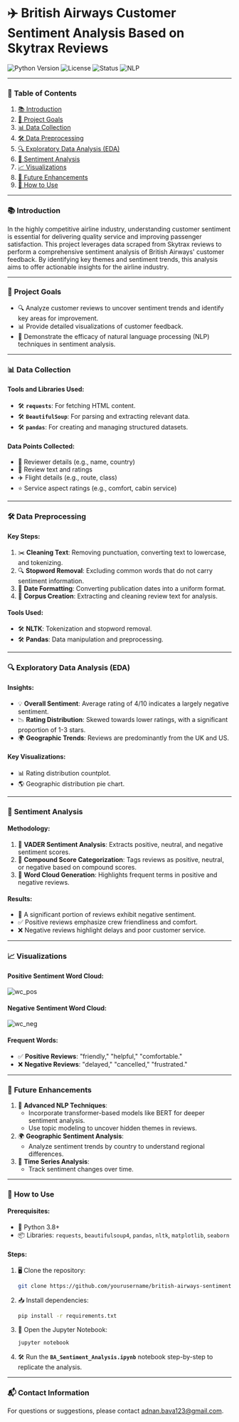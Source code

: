 # ✈️ British Airways Customer Sentiment Analysis Based on Skytrax Reviews
 
![Python Version](https://img.shields.io/badge/python-3.8%2B-blue)  ![License](https://img.shields.io/badge/license-MIT-green)  ![Status](https://img.shields.io/badge/status-complete-brightgreen) ![NLP](https://img.shields.io/badge/NLP-analysis-orange)


---

### 📖 **Table of Contents**
1. [📚 Introduction](#-introduction)
2. [🎯 Project Goals](#-project-goals)
3. [📊 Data Collection](#-data-collection)
4. [🛠️ Data Preprocessing](#-data-preprocessing)
5. [🔍 Exploratory Data Analysis (EDA)](#-exploratory-data-analysis-eda)
6. [🤖 Sentiment Analysis](#-sentiment-analysis)
7. [📈 Visualizations](#-visualizations)
8. [🚀 Future Enhancements](#-future-enhancements)
9. [📝 How to Use](#-how-to-use)

---

### 📚 **Introduction**

In the highly competitive airline industry, understanding customer sentiment is essential for delivering quality service and improving passenger satisfaction. This project leverages data scraped from Skytrax reviews to perform a comprehensive sentiment analysis of British Airways' customer feedback. By identifying key themes and sentiment trends, this analysis aims to offer actionable insights for the airline industry.

---

### 🎯 **Project Goals**

- 🔍 Analyze customer reviews to uncover sentiment trends and identify key areas for improvement.
- 📊 Provide detailed visualizations of customer feedback.
- 🤖 Demonstrate the efficacy of natural language processing (NLP) techniques in sentiment analysis.

---

### 📊 **Data Collection**

#### Tools and Libraries Used:
- 🛠️ **`requests`**: For fetching HTML content.
- 🛠️ **`BeautifulSoup`**: For parsing and extracting relevant data.
- 🛠️ **`pandas`**: For creating and managing structured datasets.

#### Data Points Collected:
- 👤 Reviewer details (e.g., name, country)
- 📝 Review text and ratings
- ✈️ Flight details (e.g., route, class)
- ⭐ Service aspect ratings (e.g., comfort, cabin service)

---

### 🛠️ **Data Preprocessing**

#### Key Steps:
1. ✂️ **Cleaning Text**: Removing punctuation, converting text to lowercase, and tokenizing.
2. 🔍 **Stopword Removal**: Excluding common words that do not carry sentiment information.
3. 📆 **Date Formatting**: Converting publication dates into a uniform format.
4. 📖 **Corpus Creation**: Extracting and cleaning review text for analysis.

#### Tools Used:
- 🛠️ **NLTK**: Tokenization and stopword removal.
- 🛠️ **Pandas**: Data manipulation and preprocessing.

---

### 🔍 **Exploratory Data Analysis (EDA)**

#### Insights:
- 💡 **Overall Sentiment**: Average rating of 4/10 indicates a largely negative sentiment.
- 📉 **Rating Distribution**: Skewed towards lower ratings, with a significant proportion of 1-3 stars.
- 🌍 **Geographic Trends**: Reviews are predominantly from the UK and US.

#### Key Visualizations:
- 📊 Rating distribution countplot.
- 🌎 Geographic distribution pie chart.

---

### 🤖 **Sentiment Analysis**

#### Methodology:
1. 🧠 **VADER Sentiment Analysis**: Extracts positive, neutral, and negative sentiment scores.
2. 🎯 **Compound Score Categorization**: Tags reviews as positive, neutral, or negative based on compound scores.
3. 🌟 **Word Cloud Generation**: Highlights frequent terms in positive and negative reviews.

#### Results:
- 🚨 A significant portion of reviews exhibit negative sentiment.
- ✅ Positive reviews emphasize crew friendliness and comfort.
- ❌ Negative reviews highlight delays and poor customer service.

---

### 📈 **Visualizations**

#### Positive Sentiment Word Cloud:

![wc_pos](https://github.com/user-attachments/assets/8df8c9a0-37ff-46fa-a8a6-6c6399df0fd2)

#### Negative Sentiment Word Cloud:

![wc_neg](https://github.com/user-attachments/assets/269c864e-52a6-44b6-a8cf-20794a0913df)

#### Frequent Words:
- ✅ **Positive Reviews**: "friendly," "helpful," "comfortable."
- ❌ **Negative Reviews**: "delayed," "cancelled," "frustrated."

---

### 🚀 **Future Enhancements**

1. 🤖 **Advanced NLP Techniques**:
   - Incorporate transformer-based models like BERT for deeper sentiment analysis.
   - Use topic modeling to uncover hidden themes in reviews.
2. 🌍 **Geographic Sentiment Analysis**:
   - Analyze sentiment trends by country to understand regional differences.
3. 📆 **Time Series Analysis**:
   - Track sentiment changes over time.

---

### 📝 **How to Use**

#### Prerequisites:
- 🐍 Python 3.8+
- 📦 Libraries: `requests`, `beautifulsoup4`, `pandas`, `nltk`, `matplotlib`, `seaborn`

#### Steps:
1. 🖥️ Clone the repository:
   ```bash
   git clone https://github.com/yourusername/british-airways-sentiment.git
   ```
2. 📥 Install dependencies:
    ```bash
    pip install -r requirements.txt
    ```
3. 📜 Open the Jupyter Notebook:
   ```bash
   jupyter notebook
   ```
4. 🛠️ Run the **`BA_Sentiment_Analysis.ipynb`** notebook step-by-step to replicate the analysis.

---

### 📬 **Contact Information**
For questions or suggestions, please contact adnan.bava123@gmail.com.
